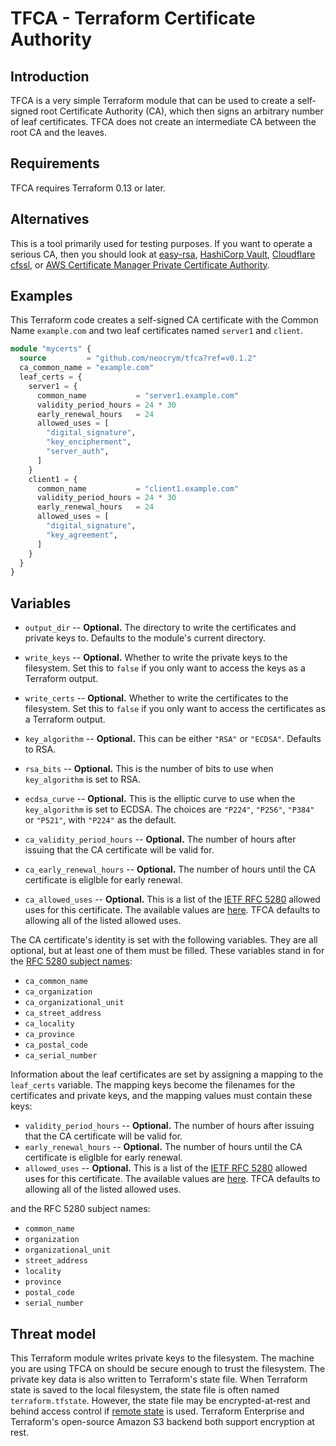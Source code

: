 # TFCA - Terraform Certificate Authority

## Introduction

TFCA is a very simple Terraform module that can be used to create a self-signed root Certificate Authority (CA), which then signs an arbitrary number of leaf certificates. TFCA does not create an intermediate CA between the root CA and the leaves.

## Requirements

TFCA requires Terraform 0.13 or later.
## Alternatives

This is a tool primarily used for testing purposes. If you want to operate a serious CA, then you should look at [easy-rsa](https://github.com/OpenVPN/easy-rsa), [HashiCorp Vault](https://www.vaultproject.io/), [Cloudflare cfssl](https://github.com/cloudflare/cfssl), or [AWS Certificate Manager Private Certificate Authority](https://aws.amazon.com/certificate-manager/private-certificate-authority/).

## Examples

This Terraform code creates a self-signed CA certificate with the Common Name `example.com` and two leaf certificates named `server1` and `client`.

```terraform
module "mycerts" {
  source         = "github.com/neocrym/tfca?ref=v0.1.2"
  ca_common_name = "example.com"
  leaf_certs = {
    server1 = {
      common_name           = "server1.example.com"
      validity_period_hours = 24 * 30
      early_renewal_hours   = 24
      allowed_uses = [
        "digital_signature",
        "key_encipherment",
        "server_auth",
      ]
    }
    client1 = {
      common_name           = "client1.example.com"
      validity_period_hours = 24 * 30
      early_renewal_hours   = 24
      allowed_uses = [
        "digital_signature",
        "key_agreement",
      ]
    }
  }
}
```

## Variables

 - `output_dir` -- **Optional.** The directory to write the certificates and private keys to. Defaults to the module's current directory.
 - `write_keys` -- **Optional.** Whether to write the private keys to the filesystem. Set this to `false` if you only want to access the keys as a Terraform output.
 - `write_certs` -- **Optional.** Whether to write the certificates to the filesystem. Set this to `false` if you only want to access the certificates as a Terraform output.
 - `key_algorithm` -- **Optional.** This can be either `"RSA"` or `"ECDSA"`. Defaults to RSA.
 - `rsa_bits` -- **Optional.** This is the number of bits to use when `key_algorithm` is set to RSA.
 - `ecdsa_curve` -- **Optional.** This is the elliptic curve to use when the `key_algorithm` is set to ECDSA. The choices are `"P224"`, `"P256"`, `"P384"` or `"P521"`, with `"P224"` as the default.

 - `ca_validity_period_hours` -- **Optional.** The number of hours after issuing that the CA certificate will be valid for.
 - `ca_early_renewal_hours` -- **Optional.** The number of hours until the CA certificate is eliglble for early renewal.
 - `ca_allowed_uses` -- **Optional.** This is a list of the [IETF RFC 5280](https://tools.ietf.org/html/rfc5280) allowed uses for this certificate. The available values are [here](https://registry.terraform.io/providers/hashicorp/tls/3.0.0/docs/resources/self_signed_cert). TFCA defaults to allowing all of the listed allowed uses.

The CA certificate's identity is set with the following variables. They are all optional, but at least one of them must be filled. These variables stand in for the [RFC 5280 subject names](https://tools.ietf.org/html/rfc5280#section-4.1.2.6):
 - `ca_common_name`
 - `ca_organization`
 - `ca_organizational_unit`
 - `ca_street_address`
 - `ca_locality`
 - `ca_province`
 - `ca_postal_code`
 - `ca_serial_number`

Information about the leaf certificates are set by assigning a mapping to the `leaf_certs` variable. The mapping keys become the filenames for the certificates and private keys, and the mapping values must contain these keys:
 - `validity_period_hours` -- **Optional.** The number of hours after issuing that the CA certificate will be valid for.
 - `early_renewal_hours` -- **Optional.** The number of hours until the CA certificate is eliglble for early renewal.
 - `allowed_uses` -- **Optional.** This is a list of the [IETF RFC 5280](https://tools.ietf.org/html/rfc5280) allowed uses for this certificate. The available values are [here](https://registry.terraform.io/providers/hashicorp/tls/3.0.0/docs/resources/self_signed_cert). TFCA defaults to allowing all of the listed allowed uses.

and the RFC 5280 subject names:
 - `common_name`
 - `organization`
 - `organizational_unit`
 - `street_address`
 - `locality`
 - `province`
 - `postal_code`
 - `serial_number`

## Threat model

This Terraform module writes private keys to the filesystem. The machine you are using TFCA on should be secure enough to trust the filesystem. The private key data is also written to Terraform's state file. When Terraform state is saved to the local filesystem, the state file is often named `terraform.tfstate`. However, the state file may be encrypted-at-rest and behind access control if [remote state](https://www.terraform.io/docs/state/sensitive-data.html) is used. Terraform Enterprise and Terraform's open-source Amazon S3 backend both support encryption at rest.
